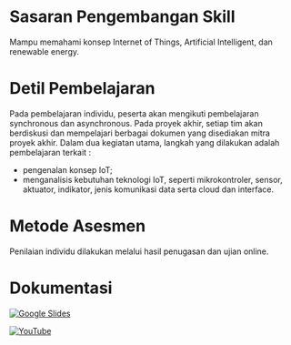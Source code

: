 # Sasaran Pengembangan Skill

Mampu memahami konsep Internet of Things, Artificial Intelligent, dan renewable energy.

# Detil Pembelajaran

Pada pembelajaran individu, peserta akan mengikuti pembelajaran synchronous dan asynchronous. Pada proyek akhir, setiap tim akan berdiskusi dan mempelajari berbagai dokumen yang disediakan mitra proyek akhir. Dalam dua kegiatan utama, langkah yang dilakukan adalah pembelajaran terkait :

- pengenalan konsep IoT;
- menganalisis kebutuhan teknologi IoT, seperti mikrokontroler, sensor, aktuator, indikator, jenis komunikasi data serta cloud dan interface.

# Metode Asesmen

Penilaian individu dilakukan melalui hasil penugasan dan ujian online.

# Dokumentasi

[![Google Slides](https://img.shields.io/badge/Google%20Slides-yellow?style=for-the-badge&logo=google-slides&logoColor=white)](https://docs.google.com/presentation/d/10zdWEXDP_hNQT98sheDG4_ZEWFUMlsh7/edit#slide=id.p1)

[![YouTube](https://img.shields.io/badge/YouTube-red?style=for-the-badge&logo=youtube&logoColor=white)](https://www.youtube.com/watch?v=ht4CCApgq_4)